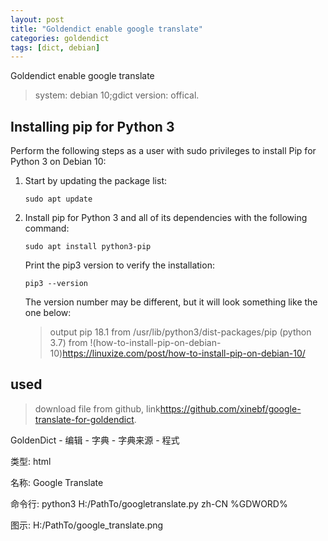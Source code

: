 ```yaml
---
layout: post
title: "Goldendict enable google translate"
categories: goldendict
tags: [dict, debian]
---
```


Goldendict enable google translate

> system: debian 10;gdict version: offical.

## Installing pip for Python 3

Perform the following steps as a user with sudo privileges to install Pip for Python 3 on Debian 10:

1. Start by updating the package list:

    ```sudo apt update```

2. Install pip for Python 3 and all of its dependencies with the following command:

    ```sudo apt install python3-pip```

    Print the pip3 version to verify the installation:

    ```pip3 --version```

    The version number may be different, but it will look something like the one below:
    > output pip 18.1 from /usr/lib/python3/dist-packages/pip (python 3.7)
    > from !(how-to-install-pip-on-debian-10)<https://linuxize.com/post/how-to-install-pip-on-debian-10/>

## used

> download file from github, link<https://github.com/xinebf/google-translate-for-goldendict>.

GoldenDict - 编辑 - 字典 - 字典来源 - 程式

类型: html

名称: Google Translate

命令行: python3 H:/PathTo/googletranslate.py zh-CN %GDWORD%

图示: H:/PathTo/google_translate.png
